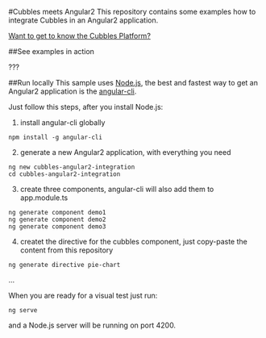 #Cubbles meets Angular2
This repository contains some examples how to integrate Cubbles in an Angular2 application.

[Want to get to know the Cubbles Platform?](https://cubbles.github.io/)

##See examples in action

???


##Run locally
This sample uses [Node.js](https://nodejs.org/en/), the best and fastest way to get an Angular2 application is the [angular-cli](https://github.com/angular/). 

Just follow this steps, after you install Node.js:

1. install angular-cli globally
```
npm install -g angular-cli
```

2. generate a new Angular2 application, with everything you need  
```
ng new cubbles-angular2-integration
cd cubbles-angular2-integration
```

3. create three components, angular-cli will also add them to app.module.ts
```
ng generate component demo1
ng generate component demo2
ng generate component demo3
```

4. createt the directive for the cubbles component, just copy-paste the content from this repository
```
ng generate directive pie-chart
```

...

When you are ready for a visual test just run:
```
ng serve
```

and a Node.js server will be running on port 4200.